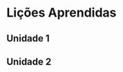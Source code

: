 # Lições Aprendidas

## Unidade 1

<!-- Liste as lições aprendidas na retrospectiva -->

## Unidade 2

<!-- Liste as lições aprendidas na retrospectiva -->